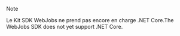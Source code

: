 >[!NOTE]
><span data-ttu-id="9ec3c-101">Le Kit SDK WebJobs ne prend pas encore en charge .NET Core.</span><span class="sxs-lookup"><span data-stu-id="9ec3c-101">The WebJobs SDK does not yet support .NET Core.</span></span>